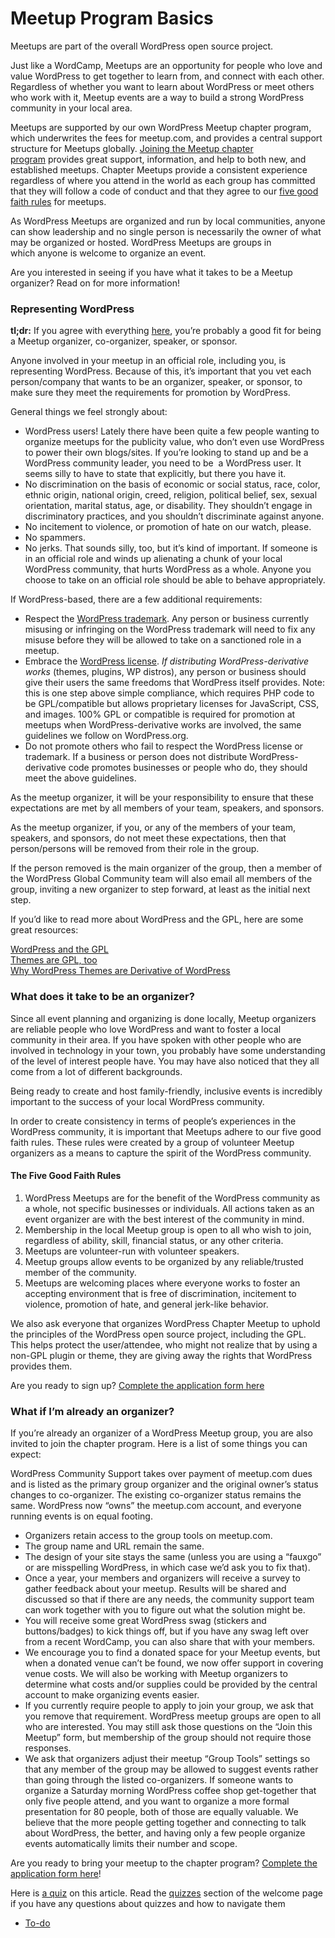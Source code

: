 # Meetup Program Basics

Meetups are part of the overall WordPress open source project.

Just like a WordCamp, Meetups are an opportunity for people who love and value WordPress to get together to learn from, and connect with each other. Regardless of whether you want to learn about WordPress or meet others who work with it, Meetup events are a way to build a strong WordPress community in your local area.

Meetups are supported by our own WordPress Meetup chapter program, which underwrites the fees for meetup.com, and provides a central support structure for Meetups globally. [Joining the Meetup chapter program](https://make.wordpress.org/community/handbook/meetup-organizer/getting-started/interest-form/) provides great support, information, and help to both new, and established meetups. Chapter Meetups provide a consistent experience regardless of where you attend in the world as each group has committed that they will follow a code of conduct and that they agree to our [five good faith rules](https://make.wordpress.org/community/handbook/meetup-organizer/meetup-program-basics/#the-five-good-faith-rules) for meetups.

As WordPress Meetups are organized and run by local communities, anyone can show leadership and no single person is necessarily the owner of what may be organized or hosted. WordPress Meetups are groups in which anyone is welcome to organize an event.

Are you interested in seeing if you have what it takes to be a Meetup organizer? Read on for more information!

### Representing WordPress

**tl;dr:** If you agree with everything [here](https://make.wordpress.org/community/handbook/meetup-organizer/meetup-program-basics/#what-does-it-take-to-be-an-organizer), you’re probably a good fit for being a Meetup organizer, co-organizer, speaker, or sponsor.

Anyone involved in your meetup in an official role, including you, is representing WordPress. Because of this, it’s important that you vet each person/company that wants to be an organizer, speaker, or sponsor, to make sure they meet the requirements for promotion by WordPress.

General things we feel strongly about:

*   WordPress users! Lately there have been quite a few people wanting to organize meetups for the publicity value, who don’t even use WordPress to power their own blogs/sites. If you’re looking to stand up and be a WordPress community leader, you need to be  a WordPress user. It seems silly to have to state that explicitly, but there you have it.
*   No discrimination on the basis of economic or social status, race, color, ethnic origin, national origin, creed, religion, political belief, sex, sexual orientation, marital status, age, or disability. They shouldn’t engage in discriminatory practices, and you shouldn’t discriminate against anyone.
*   No incitement to violence, or promotion of hate on our watch, please.
*   No spammers.
*   No jerks. That sounds silly, too, but it’s kind of important. If someone is in an official role and winds up alienating a chunk of your local WordPress community, that hurts WordPress as a whole. Anyone you choose to take on an official role should be able to behave appropriately.

If WordPress-based, there are a few additional requirements:

*   Respect the [WordPress trademark](http://wordpressfoundation.org/trademark-policy/). Any person or business currently misusing or infringing on the WordPress trademark will need to fix any misuse before they will be allowed to take on a sanctioned role in a meetup.
*   Embrace the [WordPress license](https://wordpress.org/about/license/). *If distributing WordPress-derivative works* (themes, plugins, WP distros), any person or business should give their users the same freedoms that WordPress itself provides. Note: this is one step above simple compliance, which requires PHP code to be GPL/compatible but allows proprietary licenses for JavaScript, CSS, and images. 100% GPL or compatible is required for promotion at meetups when WordPress-derivative works are involved, the same guidelines we follow on WordPress.org.
*   Do not promote others who fail to respect the WordPress license or trademark. If a business or person does not distribute WordPress-derivative code promotes businesses or people who do, they should meet the above guidelines.

As the meetup organizer, it will be your responsibility to ensure that these expectations are met by all members of your team, speakers, and sponsors.

As the meetup organizer, if you, or any of the members of your team, speakers, and sponsors, do not meet these expectations, then that person/persons will be removed from their role in the group.

If the person removed is the main organizer of the group, then a member of the WordPress Global Community team will also email all members of the group, inviting a new organizer to step forward, at least as the initial next step.

If you’d like to read more about WordPress and the GPL, here are some great resources:

[WordPress and the GPL](http://wordpress.tv/2009/10/13/matt-mullenweg-wordpress-gpl/)  
[Themes are GPL, too](https://wordpress.org/news/2009/07/themes-are-gpl-too/)  
[Why WordPress Themes are Derivative of WordPress](http://markjaquith.wordpress.com/2010/07/17/why-wordpress-themes-are-derivative-of-wordpress/)

### What does it take to be an organizer?

Since all event planning and organizing is done locally, Meetup organizers are reliable people who love WordPress and want to foster a local community in their area. If you have spoken with other people who are involved in technology in your town, you probably have some understanding of the level of interest people have. You may have also noticed that they all come from a lot of different backgrounds.

Being ready to create and host family-friendly, inclusive events is incredibly important to the success of your local WordPress community.

In order to create consistency in terms of people’s experiences in the WordPress community, it is important that Meetups adhere to our five good faith rules. These rules were created by a group of volunteer Meetup organizers as a means to capture the spirit of the WordPress community.

#### The Five Good Faith Rules

1.  WordPress Meetups are for the benefit of the WordPress community as a whole, not specific businesses or individuals. All actions taken as an event organizer are with the best interest of the community in mind.
2.  Membership in the local Meetup group is open to all who wish to join, regardless of ability, skill, financial status, or any other criteria.
3.  Meetups are volunteer-run with volunteer speakers.
4.  Meetup groups allow events to be organized by any reliable/trusted member of the community.
5.  Meetups are welcoming places where everyone works to foster an accepting environment that is free of discrimination, incitement to violence, promotion of hate, and general jerk-like behavior.

We also ask everyone that organizes WordPress Chapter Meetup to uphold the principles of the WordPress open source project, including the GPL. This helps protect the user/attendee, who might not realize that by using a non-GPL plugin or theme, they are giving away the rights that WordPress provides them.

Are you ready to sign up? [Complete the application form here](https://make.wordpress.org/community/handbook/meetup-organizer/getting-started/interest-form/)

### What if I’m already an organizer?

If you’re already an organizer of a WordPress Meetup group, you are also invited to join the chapter program. Here is a list of some things you can expect:

WordPress Community Support takes over payment of meetup.com dues and is listed as the primary group organizer and the original owner’s status changes to co-organizer. The existing co-organizer status remains the same. WordPress now “owns” the meetup.com account, and everyone running events is on equal footing.

*   Organizers retain access to the group tools on meetup.com.
*   The group name and URL remain the same.
*   The design of your site stays the same (unless you are using a “fauxgo” or are misspelling WordPress, in which case we’d ask you to fix that).
*   Once a year, your members and organizers will receive a survey to gather feedback about your meetup. Results will be shared and discussed so that if there are any needs, the community support team can work together with you to figure out what the solution might be.
*   You will receive some great WordPress swag (stickers and buttons/badges) to kick things off, but if you have any swag left over from a recent WordCamp, you can also share that with your members.
*   We encourage you to find a donated space for your Meetup events, but when a donated venue can’t be found, we now offer support in covering venue costs. We will also be working with Meetup organizers to determine what costs and/or supplies could be provided by the central account to make organizing events easier.
*   If you currently require people to apply to join your group, we ask that you remove that requirement. WordPress meetup groups are open to all who are interested. You may still ask those questions on the “Join this Meetup” form, but membership of the group should not require those responses.
*   We ask that organizers adjust their meetup “Group Tools” settings so that any member of the group may be allowed to suggest events rather than going through the listed co-organizers. If someone wants to organize a Saturday morning WordPress coffee shop get-together that only five people attend, and you want to organize a more formal presentation for 80 people, both of those are equally valuable. We believe that the more people getting together and connecting to talk about WordPress, the better, and having only a few people organize events automatically limits their number and scope.

Are you ready to bring your meetup to the chapter program? [Complete the application form here](https://central.wordcamp.org/meetup-organizer-application/)!

Here is [a quiz](https://wordpress.org/contributor-training/quiz/meetup-program-basics-2/) on this article. Read the [quizzes](https://make.wordpress.org/community/handbook/meetup-organizer/welcome/#quizzes) section of the welcome page if you have any questions about quizzes and how to navigate them

*   [To-do](# "To-do")